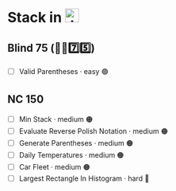 # Stack in <img src="https://upload.wikimedia.org/wikipedia/commons/thumb/6/6a/JavaScript-logo.png/768px-JavaScript-logo.png" alt="JavaScript Logo" style="height: 1em; width: auto;">

## Blind 75 (🧑‍🦯7️⃣5️⃣)
- [ ] Valid Parentheses · easy 🟢  

## NC 150
- [ ] Min Stack · medium 🟠
- [ ] Evaluate Reverse Polish Notation · medium 🟠
- [ ] Generate Parentheses · medium 🟠
- [ ] Daily Temperatures · medium 🟠
- [ ] Car Fleet · medium 🟠
- [ ] Largest Rectangle In Histogram · hard 🔴